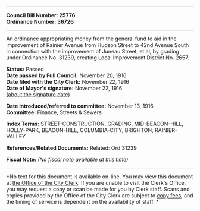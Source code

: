 * * * * *  
  
**Council Bill Number: [](#h0)[](#h2)25776**   
**Ordinance Number: 36726**  
  
* * * * *  
  
An ordinance appropriating money from the general fund to aid in the improvement of Rainier Avenue from Hudson Street to 42nd Avenue South in connection with the improvement of Juneau Street, et al, by grading under Ordinance No. 31239, creating Local Improvement District No. 2657.  
  
**Status:** Passed   
**Date passed by Full Council:** November 20, 1916   
**Date filed with the City Clerk:** November 22, 1916   
**Date of Mayor's signature:** November 22, 1916   
[(about the signature date)](/~public/approvaldate.htm)   
  
  
**Date introduced/referred to committee:** November 13, 1916   
**Committee:** Finance, Streets & Sewers   
  
**Index Terms:** STREET-CONSTRUCTION, GRADING, MID-BEACON-HILL, HOLLY-PARK, BEACON-HILL, COLUMBIA-CITY, BRIGHTON, RAINIER-VALLEY  
  
**References/Related Documents:** Related: Ord 31239  
  
**Fiscal Note:** *(No fiscal note available at this time)*  
  
* * * * *  
  
*No text for this document is available on-line. You may view this document at [the Office of the City Clerk](http://www.seattle.gov/leg/clerk/contactUs.htm). If you are unable to visit the Clerk's Office, you may request a copy or scan be made for you by Clerk staff. Scans and copies provided by the Office of the City Clerk are subject to [copy fees](http://clerk.seattle.gov/~public/clerkfees.htm), and the timing of service is dependent on the availability of staff. *  
  
  
